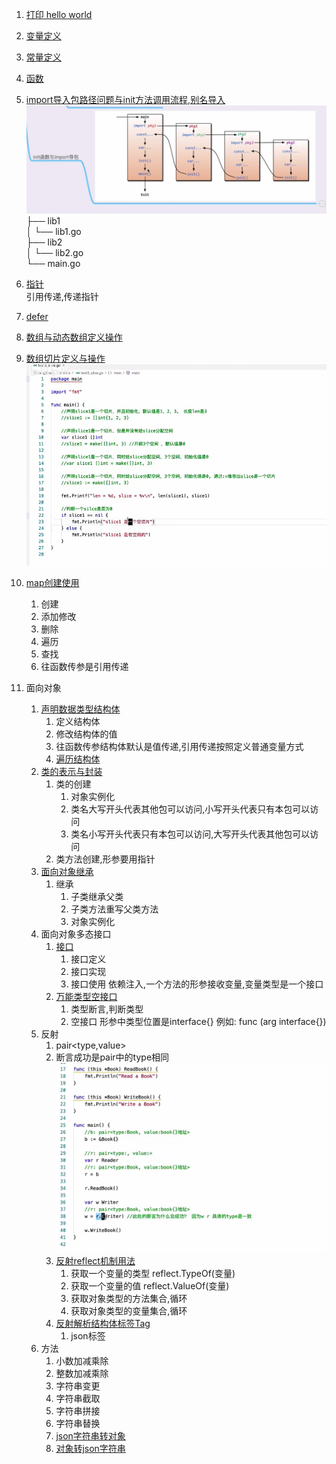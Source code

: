 1. [打印 hello world ](./hello/hello.go)
2. [变量定义](./variable/variable.go)
3. [常量定义](./const/const.go)
4. [函数](./func/func.go)
5. [import导入包路径问题与init方法调用流程,别名导入](./import/main.go)  
   ![img.png](img.png)  
   ├── lib1  
   │ └── lib1.go  
   ├── lib2  
   │ └── lib2.go  
   └── main.go

6. [指针](./pointer/pointer.go)  
   引用传递,传递指针
7. [defer](./defer/defer.go)
8. [数组与动态数组定义操作](./array_slice/array_slice.go)
9. [数组切片定义与操作](slice/slice.go)
   ![img_1.png](img_1.png)
10. [map创建使用](./map/map.go)
    1. 创建
    2. 添加修改
    3. 删除
    4. 遍历
    5. 查找
    6. 往函数传参是引用传递
11. 面向对象
    1. [声明数据类型结构体](./object/struct/struct.go)
        1. 定义结构体
        2. 修改结构体的值
        2. 往函数传参结构体默认是值传递,引用传递按照定义普通变量方式
        3. [遍历结构体](./object/reflect/reflect.go)
    2. [类的表示与封装](./object/class/class.go)
        1. 类的创建
            1. 对象实例化
            2. 类名大写开头代表其他包可以访问,小写开头代表只有本包可以访问
            2. 类名小写开头代表只有本包可以访问,大写开头代表其他包可以访问
        2. 类方法创建,形参要用指针
    3. [面向对象继承](./object/inherit/inherit.go)
        1. 继承
            1. 子类继承父类
            2. 子类方法重写父类方法
            3. 对象实例化
    4. 面向对象多态接口
        1. [接口](./object/interface/interface.go)
            1. 接口定义
            2. 接口实现
            3. 接口使用 依赖注入,一个方法的形参接收变量,变量类型是一个接口
        2. [万能类型空接口](./object/empty_interface/empty_interface.go)
            1. 类型断言,判断类型
            2. 空接口 形参中类型位置是interface{} 例如: func (arg interface{})  
    5. 反射
       1. pair<type,value>
       2. 断言成功是pair中的type相同
          ![img_2.png](img_2.png)
       3. [反射reflect机制用法](./object/reflect/reflect.go)
          1. 获取一个变量的类型 reflect.TypeOf(变量)
          2. 获取一个变量的值 reflect.ValueOf(变量)
          3. 获取对象类型的方法集合,循环 
          4. 获取对象类型的变量集合,循环
       4. [反射解析结构体标签Tag](./object/reflect_tag/reflect_tag.go)
          1. json标签
    6. 方法
       1. 小数加减乘除
       2. 整数加减乘除
       3. 字符串变更
       4. 字符串截取
       5. 字符串拼接
       6. 字符串替换
       7. [json字符串转对象](./object/reflect_tag/reflect_tag.go)
       8. [对象转json字符串](./object/reflect_tag/reflect_tag.go)